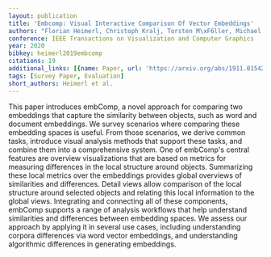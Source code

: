 ```yaml
---
layout: publication
title: 'Embcomp: Visual Interactive Comparison Of Vector Embeddings'
authors: "Florian Heimerl, Christoph Kralj, Torsten M\xF6ller, Michael Gleicher"
conference: IEEE Transactions on Visualization and Computer Graphics
year: 2020
bibkey: heimerl2019embcomp
citations: 19
additional_links: [{name: Paper, url: 'https://arxiv.org/abs/1911.01542'}]
tags: [Survey Paper, Evaluation]
short_authors: Heimerl et al.
---
```

This paper introduces embComp, a novel approach for comparing two embeddings
that capture the similarity between objects, such as word and document
embeddings. We survey scenarios where comparing these embedding spaces is
useful. From those scenarios, we derive common tasks, introduce visual analysis
methods that support these tasks, and combine them into a comprehensive system.
One of embComp's central features are overview visualizations that are based on
metrics for measuring differences in the local structure around objects.
Summarizing these local metrics over the embeddings provides global overviews
of similarities and differences. Detail views allow comparison of the local
structure around selected objects and relating this local information to the
global views. Integrating and connecting all of these components, embComp
supports a range of analysis workflows that help understand similarities and
differences between embedding spaces. We assess our approach by applying it in
several use cases, including understanding corpora differences via word vector
embeddings, and understanding algorithmic differences in generating embeddings.